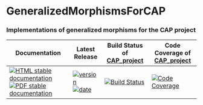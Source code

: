 <!-- BEGIN HEADER -->
# GeneralizedMorphismsForCAP

### Implementations of generalized morphisms for the CAP project

| Documentation | Latest Release | Build Status of [CAP_project](/../../) | Code Coverage of [CAP_project](/../../) |
| ------------- | -------------- | ------------ | ------------- |
| [![HTML stable documentation][html-img]][html-url] [![PDF stable documentation][pdf-img]][pdf-url] | [![version][version-img]][version-url] [![date][date-img]][date-url] | [![Build Status][tests-img]][tests-url] | [![Code Coverage][codecov-img]][codecov-url] |

<!-- END HEADER -->
<!-- BEGIN FOOTER -->
[html-img]: https://img.shields.io/badge/HTML-stable-blue.svg
[html-url]: https://homalg-project.github.io/CAP_project/GeneralizedMorphismsForCAP/doc/chap0_mj.html

[pdf-img]: https://img.shields.io/badge/PDF-stable-blue.svg
[pdf-url]: https://homalg-project.github.io/CAP_project/GeneralizedMorphismsForCAP/download_pdf.html

[version-img]: https://img.shields.io/endpoint?url=https://homalg-project.github.io/CAP_project/GeneralizedMorphismsForCAP/badge_version.json
[version-url]: https://homalg-project.github.io/CAP_project/GeneralizedMorphismsForCAP/view_release.html

[date-img]: https://img.shields.io/endpoint?url=https://homalg-project.github.io/CAP_project/GeneralizedMorphismsForCAP/badge_date.json
[date-url]: https://homalg-project.github.io/CAP_project/GeneralizedMorphismsForCAP/view_release.html

[tests-img]: https://github.com/homalg-project/CAP_project/workflows/Tests/badge.svg?branch=master
[tests-url]: https://github.com/homalg-project/CAP_project/actions?query=workflow%3ATests+branch%3Amaster

[codecov-img]: https://codecov.io/gh/homalg-project/CAP_project/branch/master/graph/badge.svg
[codecov-url]: https://codecov.io/gh/homalg-project/CAP_project
<!-- END FOOTER -->
